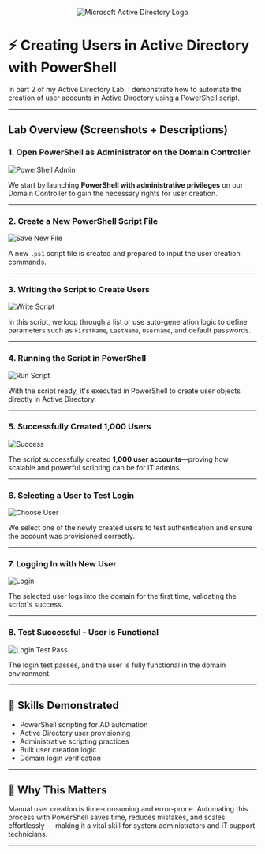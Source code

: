 <p align="center">
<img src="https://i.imgur.com/pU5A58S.png" alt="Microsoft Active Directory Logo"/>
</p>

# ⚡ Creating Users in Active Directory with PowerShell

In part 2 of my Active Directory Lab, I demonstrate how to automate the creation of user accounts in Active Directory using a PowerShell script.

---

## Lab Overview (Screenshots + Descriptions)

### 1. Open PowerShell as Administrator on the Domain Controller
![PowerShell Admin](Creating%20Users%20with%20PowerShell/1.%20In%20Domain%20Controller%20open%20Powershell%20as%20admin%20.png)

We start by launching **PowerShell with administrative privileges** on our Domain Controller to gain the necessary rights for user creation.

---

### 2. Create a New PowerShell Script File
![Save New File](Creating%20Users%20with%20PowerShell/2.%20Save%20new%20file%20in%20PS%20.png)

A new `.ps1` script file is created and prepared to input the user creation commands.

---

### 3. Writing the Script to Create Users
![Write Script](Creating%20Users%20with%20PowerShell/3.%20Using%20a%20a%20script%20to%20create%20our%20users.png)

In this script, we loop through a list or use auto-generation logic to define parameters such as `FirstName`, `LastName`, `Username`, and default passwords.

---

### 4. Running the Script in PowerShell
![Run Script](Creating%20Users%20with%20PowerShell/4.%20Creating%20our%20users%20using%20script%20in%20poweshell%20.png)

With the script ready, it's executed in PowerShell to create user objects directly in Active Directory.

---

### 5. Successfully Created 1,000 Users
![Success](Creating%20Users%20with%20PowerShell/5.%20Sucsessfully%20creating%20our%201000%20users%20.png)

The script successfully created **1,000 user accounts**—proving how scalable and powerful scripting can be for IT admins.

---

### 6. Selecting a User to Test Login
![Choose User](Creating%20Users%20with%20PowerShell/6.%20choose%20a%20user%20to%20log%20into.png)

We select one of the newly created users to test authentication and ensure the account was provisioned correctly.

---

### 7. Logging In with New User
![Login](Creating%20Users%20with%20PowerShell/7.%20log%20in%20.png)

The selected user logs into the domain for the first time, validating the script's success.

---

### 8. Test Successful - User is Functional
![Login Test Pass](Creating%20Users%20with%20PowerShell/8.%20test%20sucessful%20user%20is%20working%20.png)

The login test passes, and the user is fully functional in the domain environment.

---

## 🚀 Skills Demonstrated

- PowerShell scripting for AD automation
- Active Directory user provisioning
- Administrative scripting practices
- Bulk user creation logic
- Domain login verification

---

## 💼 Why This Matters

Manual user creation is time-consuming and error-prone. Automating this process with PowerShell saves time, reduces mistakes, and scales effortlessly — making it a vital skill for system administrators and IT support technicians.

---
